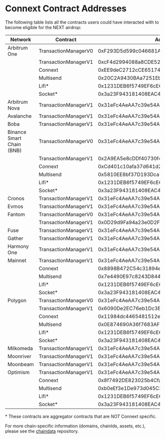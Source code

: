 # Connext Contract Addresses

The following table lists all the contracts users could have interacted with to become eligible for the NEXT airdrop:

| Network                   | Contract             | Address                                    |
| ------------------------- | -------------------- | ------------------------------------------ |
| Arbitrum One              | TransactionManagerV0 | 0xF293D5d599c046681AB28c1Bc7927Fff859c67A7 |
|                           | TransactionManagerV1 | 0xcF4d2994088a8CDE52FB584fE29608b63Ec063B2 |
|                           | Connext              | 0xEE9deC2712cCE65174B561151701Bf54b99C24C8 |
|                           | Multisend            | 0x20C2A9430BAa7251Eb9143Cbe80aC3968893D06C |
|                           | Lifi\*               | 0x1231DEB6f5749EF6cE6943a275A1D3E7486F4EaE |
|                           | Socket\*             | 0x3a23F943181408EAC424116Af7b7790c94Cb97a5 |
| Arbitrum Nova             | TransactionManagerV1 | 0x31eFc4AeAA7c39e54A33FDc3C46ee2Bd70ae0A09 |
| Avalanche                 | TransactionManagerV1 | 0x31eFc4AeAA7c39e54A33FDc3C46ee2Bd70ae0A09 |
| Boba                      | TransactionManagerV1 | 0x31eFc4AeAA7c39e54A33FDc3C46ee2Bd70ae0A09 |
| Binance Smart Chain (BNB) | TransactionManagerV0 | 0x31eFc4AeAA7c39e54A33FDc3C46ee2Bd70ae0A09 |
|                           | TransactionManagerV1 | 0x2A9EA5e8cDDf40730f4f4F839F673a51600C314e |
|                           | Connext              | 0xCd401c10afa37d641d2F594852DA94C700e4F2CE |
|                           | Multisend            | 0x5810EE8bf37D193Dca7c90a21939A4131Cf8646F |
|                           | Lifi\*               | 0x1231DEB6f5749EF6cE6943a275A1D3E7486F4EaE |
|                           | Socket\*             | 0x3a23F943181408EAC424116Af7b7790c94Cb97a5 |
| Cronos                    | TransactionManagerV1 | 0x31eFc4AeAA7c39e54A33FDc3C46ee2Bd70ae0A09 |
| Evmos                     | TransactionManagerV1 | 0x31eFc4AeAA7c39e54A33FDc3C46ee2Bd70ae0A09 |
| Fantom                    | TransactionManagerV0 | 0x31eFc4AeAA7c39e54A33FDc3C46ee2Bd70ae0A09 |
|                           | TransactionManagerV1 | 0x0D29d9Fa94a23e0D2F06EfC79c25144A8F51Fc4b |
| Fuse                      | TransactionManagerV1 | 0x31eFc4AeAA7c39e54A33FDc3C46ee2Bd70ae0A09 |
| Gather                    | TransactionManagerV1 | 0x31eFc4AeAA7c39e54A33FDc3C46ee2Bd70ae0A09 |
| Harmony One               | TransactionManagerV1 | 0x31eFc4AeAA7c39e54A33FDc3C46ee2Bd70ae0A09 |
| Mainnet                   | TransactionManagerV1 | 0x31eFc4AeAA7c39e54A33FDc3C46ee2Bd70ae0A09 |
|                           | Connext              | 0x8898B472C54c31894e3B9bb83cEA802a5d0e63C6 |
|                           | Multisend            | 0x7e4490E97c8243D844719f26a0b47fD5A59fDc2e |
|                           | Lifi\*               | 0x1231DEB6f5749EF6cE6943a275A1D3E7486F4EaE |
|                           | Socket\*             | 0x3a23F943181408EAC424116Af7b7790c94Cb97a5 |
| Polygon                   | TransactionManagerV0 | 0x31eFc4AeAA7c39e54A33FDc3C46ee2Bd70ae0A09 |
|                           | TransactionManagerV1 | 0x6090De2EC76eb1Dc3B5d632734415c93c44Fd113 |
|                           | Connext              | 0x11984dc4465481512eb5b777E44061C158CF2259 |
|                           | Multisend            | 0x0E874690A36f7683AFB487F4cc0711aD8031278a |
|                           | Lifi\*               | 0x1231DEB6f5749EF6cE6943a275A1D3E7486F4EaE |
|                           | Socket\*             | 0x3a23F943181408EAC424116Af7b7790c94Cb97a5 |
| Milkomeda                 | TransactionManagerV1 | 0x31eFc4AeAA7c39e54A33FDc3C46ee2Bd70ae0A09 |
| Moonriver                 | TransactionManagerV1 | 0x31eFc4AeAA7c39e54A33FDc3C46ee2Bd70ae0A09 |
| Moonbeam                  | TransactionManagerV1 | 0x31eFc4AeAA7c39e54A33FDc3C46ee2Bd70ae0A09 |
| Optimism                  | TransactionManagerV1 | 0x31eFc4AeAA7c39e54A33FDc3C46ee2Bd70ae0A09 |
|                           | Connext              | 0x8f7492DE823025b4CfaAB1D34c58963F2af5DEDA |
|                           | Multisend            | 0xb0eEf3e1De973d045C3858E072c540299585252d |
|                           | Lifi\*               | 0x1231DEB6f5749EF6cE6943a275A1D3E7486F4EaE |
|                           | Socket\*             | 0x3a23F943181408EAC424116Af7b7790c94Cb97a5 |

\* These contracts are aggregator contracts that are _NOT_ Connext specific.

For more chain-specific information (domains, chainIds, assets, etc.), please see the [chaindata](https://github.com/connext/chaindata/blob/main/crossChain.json) repository.
